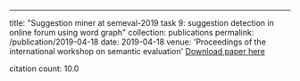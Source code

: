 ---
title: "Suggestion miner at semeval-2019 task 9: suggestion detection in online forum using word graph"
collection: publications
permalink: /publication/2019-04-18
date: 2019-04-18
venue: 'Proceedings of the international workshop on semantic evaluation'
[Download paper here](https://scholar.google.com/citations?view_op=view_citation&hl=en&user=CCckbEUAAAAJ&citation_for_view=CCckbEUAAAAJ:yD5IFk8b50cC)

citation count: 10.0